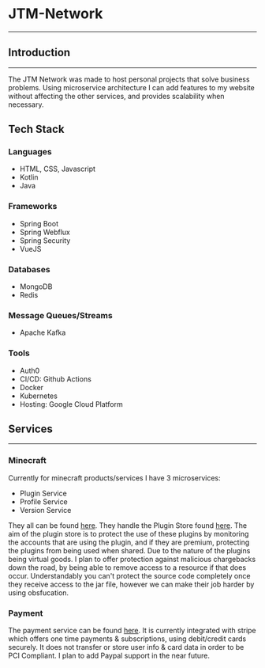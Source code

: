 # JTM-Network
<hr/>

## Introduction

<hr/>
The JTM Network was made to host personal projects that solve business problems. Using microservice architecture I can add features to my website without affecting the other services, and provides scalability when necessary.

## Tech Stack

### Languages
- HTML, CSS, Javascript
- Kotlin
- Java

### Frameworks
- Spring Boot
- Spring Webflux
- Spring Security
- VueJS

### Databases
- MongoDB
- Redis

### Message Queues/Streams
- Apache Kafka

### Tools
- Auth0
- CI/CD: Github Actions
- Docker
- Kubernetes
- Hosting: Google Cloud Platform

## Services

<hr/>

### Minecraft

Currently for minecraft products/services I have 3 microservices:
  - Plugin Service
  - Profile Service
  - Version Service

They all can be found [here](https://github.com/JTM-Network/minecraft-service). They handle the Plugin Store found [here](https://www.jtm-network.com/products/store). The aim of the plugin store is to protect the use of these plugins by monitoring the accounts that are using the plugin, and if they are premium, protecting the plugins from being used when shared. Due to the nature of the plugins being virtual goods. I plan to offer protection against malicious chargebacks down the road, by being able to remove access to a resource if that does occur. Understandably you can't protect the source code completely once they receive access to the jar file, however we can make their job harder by using obsfucation.

### Payment

The payment service can be found [here](https://github.com/JTM-Network/payment-service). It is currently integrated with stripe which offers one time payments & subscriptions, using debit/credit cards securely. It does not transfer or store user info & card data in order to be PCI Compliant. I plan to add Paypal support in the near future.

